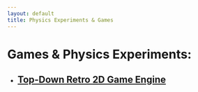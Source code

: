 ```yaml
---
layout: default
title: Physics Experiments & Games
---
```


<h1 class="owner-name">Games & Physics Experiments:</h1>

<ul>
  <li><h2><a href="{{ site.url }}/retro-2d-game-engine-demo/">Top-Down Retro 2D Game Engine</a><h2></li>
</ul>

